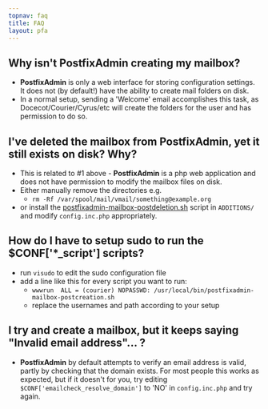 ```yaml
---
topnav: faq
title: FAQ
layout: pfa
---
```



## Why isn't PostfixAdmin creating my mailbox?

 - **PostfixAdmin** is only a web interface for storing configuration settings. 
   It does not (by default!) have the ability to create mail folders on disk. 
 - In a normal setup, sending a 'Welcome' email accomplishes this task,
   as Docecot/Courier/Cyrus/etc will create the folders for the user and has permission to do so.


## I've deleted the mailbox from PostfixAdmin, yet it still exists on disk? Why?

 - This is related to #1 above - **PostfixAdmin** is a php web 
   application and does not have permission to modify the mailbox files on disk.
 - Either manually remove the directories e.g.
   - `rm -Rf /var/spool/mail/vmail/something@example.org`
 - or install the [postfixadmin-mailbox-postdeletion.sh](/addons/postfixadmin-mailbox-postdeletion.md) script in `ADDITIONS/`
   and modify `config.inc.php` appropriately.


## How do I have to setup sudo to run the $CONF['*_script'] scripts?

 - run `visudo` to edit the sudo configuration file
 - add a line like this for every script you want to run:
	- `wwwrun  ALL = (courier) NOPASSWD: /usr/local/bin/postfixadmin-mailbox-postcreation.sh`
    - replace the usernames and path according to your setup


## I try and create a mailbox, but it keeps saying "Invalid email address"... ?

 - **PostfixAdmin** by default attempts to verify an email address is valid, partly by
   checking that the domain exists. For most people this works as expected, but
   if it doesn't for you, try editing `$CONF['emailcheck_resolve_domain']` to 'NO' in 
   `config.inc.php` and try again.
